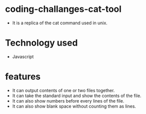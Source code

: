 # coding-challanges-cat-tool
- It is a replica of the cat command used in unix.
# Technology used
- Javascript
# features
- It can output contents of one or two files together.
- It can take the standard input and show the contents of the file.
- It can also show numbers before every lines of the file.
- It can also show blank space without counting them as lines.